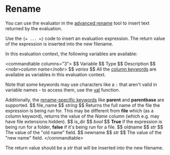 # Rename

You can use the evaluator in the [advanced rename](/Manual/file_operations/renaming_files/advanced_rename/README.md) tool to insert text returned by the evaluation.

Use the `{= ... =}` code to insert an evaluation expression. The return value of the expression is inserted into the new filename.

In this evaluation context, the following variables are available:

\<commandtable columns="3"\> \$\$ Variable \$\$ Type \$\$ Description \$\$ \<nobr\>*column name*\</nobr\> \$\$ *varies* \$\$ All the [column keywords](/Manual/reference/metadata_keywords/keywords_for_columns.md) are available as variables in this evaluation context.

Note that some keywords may use characters like a `:` that aren't valid in variable names - to access them, use the [val](/Manual/reference/evaluator/val.md) function.

Additionally, the [rename-specific keywords](/Manual/file_operations/renaming_files/advanced_rename/renaming_with_metadata.md) like **parent** and **parentbase** are supported. \$\$ file_name \$\$ *string* \$\$ Returns the full name of the file the expression is being run for. This may be different from **file** which (as a column keyword), returns the value of the *Name* column (which e.g. may have file extensions hidden). \$\$ is_dir \$\$ *bool* \$\$ **True** if the expression is being run for a folder, **false** if it's being run for a file. \$\$ oldname \$\$ *str* \$\$ The value of the "old name" field. \$\$ newname \$\$ *str* \$\$ The value of the "new name" field. \</commandtable\>

The return value should be a *str* that will be inserted into the new filename.
